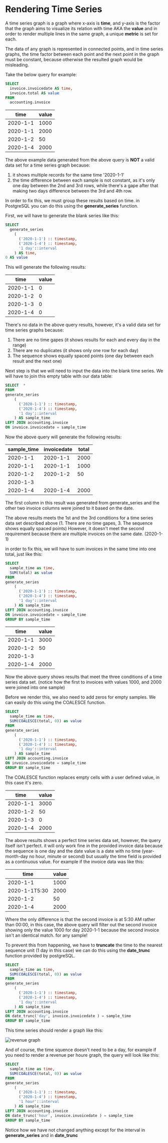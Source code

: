 # Rendering Time Series
A time series graph is a graph where x-axis is **__time__**, and y-axis is the factor 
that the graph aims to visualize its relation with time AKA the **__value__** and in 
order to render multiple lines in the same graph, a unique **__metric__** is set for each.

The data of any graph is represented in connected points, and in time series graphs,
the time factor between each point and the next point in the graph must be constant,
because otherwise the resulted graph would be misleading.

Take the below query for example:

```sql
SELECT 
  invoice.invoicedate AS time,
  invoice.total AS value
FROM 
  accounting.invoice
```

| time | value |
|------|-------|
| 2020-1-1 | 1000 |
| 2020-1-1 | 2000 |
| 2020-1-2 | 50 |
| 2020-1-4 | 2000 |

The above example data generated from the above query is **NOT** a valid 
data set for a time series graph because:
1. it shows multiple records for the same time '2020-1-1'
2. the time difference between each sample is not constant, as it's 
only one day between the 2nd and 3rd rows, while there's a gape after that 
making two days difference between the 3rd and 4th row.

In order to fix this, we must group these results based on time.
in PostgreSQL you can do this using the **generate_series** function.

First, we will have to generate the blank series like this:

```sql
SELECT 
  generate_series
    (
      ('2020-1-1') :: timestamp,
      ('2020-1-4') :: timestamp,
      '1 day'::interval
    ) AS time,
0 AS value
```

This will generate the following results:

| time | value |
|------|-------|
| 2020-1-1 | 0 |
| 2020-1-2 | 0 |
| 2020-1-3 | 0 |
| 2020-1-4 | 0 |

There's no data in the above query results, however, 
it's a valid data set for time series graphs because:
1. There are no time gapes (it shows results for each and every day in the range)
2. There are no duplicates (it shows only one row for each day)
3. The sequence shows equally spaced points (one day between each result and the next one)

Next step is that we will need to input the data into the blank time series. 
We will have to join this empty table with our data table:

```sql
SELECT  *
FROM
generate_series
    (
      ('2020-1-1') :: timestamp,
      ('2020-1-4') :: timestamp,
      '1 day'::interval
    ) AS sample_time
LEFT JOIN accounting.invoice
ON invoice.invoicedate = sample_time
```
Now the above query will generate the following results:

| sample_time | invoicedate | total |
|-------------|-------------|-------|
| 2020-1-1 | 2020-1-1 | 2000 |
| 2020-1-1 | 2020-1-1 | 1000 |
| 2020-1-2 | 2020-1-2 | 50   |
| 2020-1-3 | | |
| 2020-1-4 | 2020-1-4 | 2000 |

The first column in this result was generated from generate_series and 
the other two invoice columns were joined to it based on the date.

The above results meets the 1st and the 3rd conditions for a time series 
data set described above (1. There are no time gapes, 3. The sequence shows
equally spaced points)
However, it doesn't meet the second requirement because there are multiple 
invoices on the same date. (2020-1-1)

in order to fix this, we will have to sum invoices in the same time into one total, just like this:

```sql
SELECT
  sample_time as time,
  SUM(total) as value
FROM
generate_series
    (
      ('2020-1-1') :: timestamp,
      ('2020-1-4') :: timestamp,
      '1 day'::interval
    ) AS sample_time
LEFT JOIN accounting.invoice
ON invoice.invoicedate = sample_time
GROUP BY sample_time
```

| time | value |
|------|-------|
| 2020-1-1 | 3000 |
| 2020-1-2 | 50 |
| 2020-1-3 |  |
| 2020-1-4 | 2000 |

Now the above query shows results that meet the three conditions of a time series data set. 
(notice how the first to invoices with values 1000, and 2000 were joined into one sample)

Before we render this, we also need to add zeros for empty samples. We can easily do this using
the COALESCE function.

```sql
SELECT
  sample_time as time,
  SUM(COALESCE(total, 0)) as value
FROM
generate_series
    (
      ('2020-1-1') :: timestamp,
      ('2020-1-4') :: timestamp,
      '1 day'::interval
    ) AS sample_time
LEFT JOIN accounting.invoice
ON invoice.invoicedate = sample_time
GROUP BY sample_time
```

The COALESCE function replaces empty cells with a user defined value, in this case it's zero.

| time | value |
|------|-------|
| 2020-1-1 | 3000 |
| 2020-1-2 | 50 |
| 2020-1-3 | 0 |
| 2020-1-4 | 2000 |

The above results shows a perfect time series data set, 
however, the query itself isn't perfect. it will only work fine in the 
provided invoice data because the sequence is one day and the date value 
is a date with no time (year-month-day no hour, minute or second)
but usually the time field is provided as a continuous value.
For example if the invoice data was like this:

| time | value |
|------|-------|
| 2020-1-1 | 1000 |
| 2020-1-1T5:30 | 2000 |
| 2020-1-2 | 50 |
| 2020-1-4 | 2000 |

Where the only difference is that the second invoice is at 5:30 AM rather than 00:00, 
in this case, the above query will filter out the second invoice showing only the 
value 1000 for day 2020-1-1 because the second invoice isn't an identical match. for any sample!

To prevent this from happening, we have to **truncate** the time to the nearest sequence unit (1 day in this case)
we can do this using the **date_trunc** function provided by postgreSQL.

```sql
SELECT
  sample_time as time,
  SUM(COALESCE(total, 0)) as value
FROM
generate_series
    (
      ('2020-1-1') :: timestamp,
      ('2020-1-4') :: timestamp,
      '1 day'::interval
    ) AS sample_time
LEFT JOIN accounting.invoice
ON date_trunc('day', invoice.invoicedate ) = sample_time
GROUP BY sample_time
```

This time series should render a graph like this:

![revenue graph](/media/graph0x1.png)


And of course, the time squence doesn't need to be a day, 
for example if you need to render a revenue per houre graph, 
the query will look like this:

```sql
SELECT
  sample_time as time,
  SUM(COALESCE(total, 0)) as value
FROM
generate_series
    (
      ('2020-1-1') :: timestamp,
      ('2020-1-4') :: timestamp,
      '1 hour'::interval
    ) AS sample_time
LEFT JOIN accounting.invoice
ON date_trunc('hour', invoice.invoicedate ) = sample_time
GROUP BY sample_time
```
Notice how we have not changed anything except for the interval in **generate_series** and in **date_trunc**
